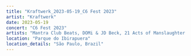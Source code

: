 ```yaml
---
title: "Kraftwerk_2023-05-19_C6 Fest 2023"
artist: "Kraftwerk"
date: 2023-05-19
concert: "C6 Fest 2023"
artists: "Mantra Club Beats, DOMi & JD Beck, 21 Acts of Manslaughter	Grindcore	United States, Buckshot, Jon Batiste, ABBA, Arlo Parks, 9 Foot Super SoldierCrossoverHardcore, 12 Gauge Rampage, Black Country, New Road, Arnaldo Antunes, 324	Grindcore	Japan"
location: "Parque do Ibirapuera"
location_details: "São Paulo, Brazil"
---
```

